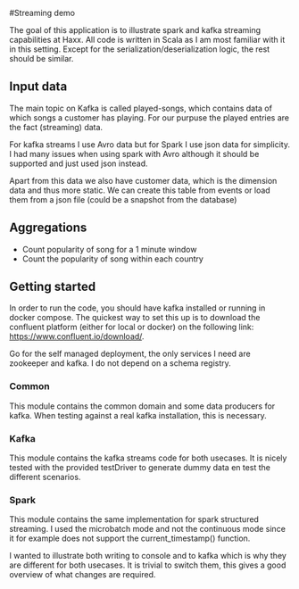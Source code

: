 #Streaming demo

The goal of this application is to illustrate spark and kafka streaming capabilities at Haxx.
All code is written in Scala as I am most familiar with it in this setting.
Except for the serialization/deserialization logic, the rest should be similar.

## Input data
The main topic on Kafka is called played-songs, which contains data of which songs a customer has playing.
For our purpuse the played entries are the fact (streaming) data.

For kafka streams I use Avro data but for Spark I use json data for simplicity. I had many issues when using
spark with Avro although it should be supported and just used json instead.

Apart from this data we also have customer data, which is the dimension data and thus more static.
We can create this table from events or load them from a json file (could be a snapshot from the database)

## Aggregations
- Count popularity of song for a 1 minute window
- Count the popularity of song within each country

## Getting started

In order to run the code, you should have kafka installed or running in docker compose.
The quickest way to set this up is to download the confluent platform (either for local or docker) 
on the following link: https://www.confluent.io/download/.

Go for the self managed deployment, the only services I need are zookeeper and kafka. 
I do not depend on a schema registry.

### Common
This module contains the common domain and some data producers for kafka.
When testing against a real kafka installation, this is necessary.

### Kafka
This module contains the kafka streams code for both usecases.
It is nicely tested with the provided testDriver to generate dummy data en test the different scenarios.

### Spark
This module contains the same implementation for spark structured streaming. 
I used the microbatch mode and not the continuous mode since it for example does not support the current_timestamp() function.

I wanted to illustrate both writing to console and to kafka which is why they are different for both usecases.
It is trivial to switch them, this gives a good overview of what changes are required.

